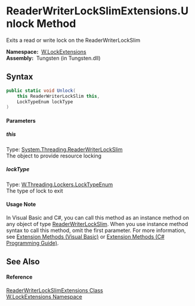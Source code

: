 ReaderWriterLockSlimExtensions.Unlock Method
============================================
   Exits a read or write lock on the ReaderWriterLockSlim

  **Namespace:**  [W.LockExtensions][1]  
  **Assembly:**  Tungsten (in Tungsten.dll)

Syntax
------

```csharp
public static void Unlock(
	this ReaderWriterLockSlim this,
	LockTypeEnum lockType
)
```

#### Parameters

##### *this*
Type: [System.Threading.ReaderWriterLockSlim][2]  
The object to provide resource locking

##### *lockType*
Type: [W.Threading.Lockers.LockTypeEnum][3]  
The type of lock to exit

#### Usage Note
In Visual Basic and C#, you can call this method as an instance method on any object of type [ReaderWriterLockSlim][2]. When you use instance method syntax to call this method, omit the first parameter. For more information, see [Extension Methods (Visual Basic)][4] or [Extension Methods (C# Programming Guide)][5].

See Also
--------

#### Reference
[ReaderWriterLockSlimExtensions Class][6]  
[W.LockExtensions Namespace][1]  

[1]: ../README.md
[2]: http://msdn.microsoft.com/en-us/library/bb300132
[3]: ../../W.Threading.Lockers/LockTypeEnum/README.md
[4]: http://msdn.microsoft.com/en-us/library/bb384936.aspx
[5]: http://msdn.microsoft.com/en-us/library/bb383977.aspx
[6]: README.md